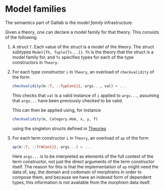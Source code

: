# Model families

The semantics part of Gatlab is the *model family* infrastructure.

Given a theory, one can declare a model family for that theory. This consists of the following.

1. A struct `T`. Each value of the struct is a *model* of the theory. The struct subtypes `Model{Th, Tuple{Ts...}}`. `Th` is the theory that the struct is a model family for, and `Ts` specifies types for each of the type constructors in `Theory`.
2. For each type constructor `i` in `Theory`, an overload of `checkvalidity` of the form
   
   ```julia
   checkvalidity(m::T, ::TypCon{i}, args..., val) = ...
   ```
   
   This checks that `val` is a valid instance of `i` applied to `args...`, assuming that `args...` have been previously checked to be valid.

   This can then be applied using, for instance

   ```julia
   checkvalidity(m, Category.Hom, x, y, f)
   ```

   using the singleton structs defined in [Theories](@ref)
3. For each term constructor `i` in `Theory`, an overload of `ap` of the form

   ```julia
   ap(m::T, ::TrmCon{i}, args...) = ...
   ```
    
   Here `args...` is to be interpreted as elements of the full context of the term constructor, not just the direct arguments of the term constructor itself. The reason for this is that the implementation of `ap` might need the data of, say, the domain and codomain of morphisms in order to compose them, and because we have an indexed form of dependent types, this information is not available from the morphism data itself.
